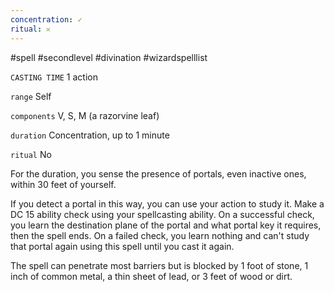 ```yaml
---
concentration: ✓
ritual: 𐄂
---
```

#spell #secondlevel #divination #wizardspelllist

`CASTING TIME`
1 action

`range`
Self

`components`
V, S, M (a razorvine leaf)

`duration`
Concentration, up to 1 minute

`ritual`
No

For the duration, you sense the presence of portals, even inactive ones, within 30 feet of yourself.  

If you detect a portal in this way, you can use your action to study it. Make a DC 15 ability check using your spellcasting ability. On a successful check, you learn the destination plane of the portal and what portal key it requires, then the spell ends. On a failed check, you learn nothing and can't study that portal again using this spell until you cast it again.  

The spell can penetrate most barriers but is blocked by 1 foot of stone, 1 inch of common metal, a thin sheet of lead, or 3 feet of wood or dirt.